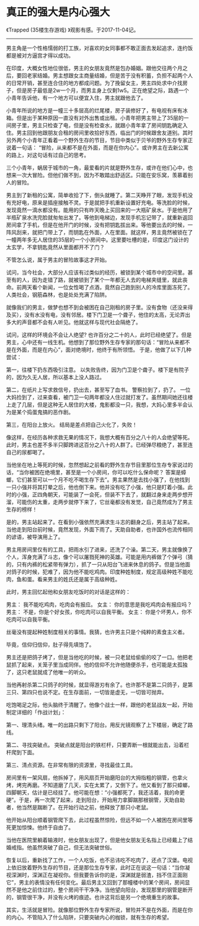 # 真正的强大是内心强大

《Trapped (35楼生存游戏) 》观影有感。于2017-11-04记。

---

男主角是一个性格懦弱的打工族，对喜欢的女同事都不敢正面去发起追求，连约饭都是被对方逼宫才得以成功。

在印度，大概女性地位很低，男主的女朋友竟然是包办婚姻。跟他交往两个月之后，要回老家结婚。男主想跟女主商量结婚，但是苦于没有积蓄，负担不起两个人的日常开销，甚至连合住的地方都成问题。为了挽留女主，男主四处求中介找房子，但是房子最低是2w一个月，而男主身上仅剩1w5。正在绝望之际，路遇一个小青年告诉他，有一个地方可以便宜入住，男主就跟他去了。

小青年所说的地方是一幢三十多层高的烂尾楼，房子装修好了，有电视有床有冰箱。但是出于某种原因一直没有对外出售或出租。小青年把男主带上了35层的一间房子里，男主只检查了电，但是没有检查水，就跟小青年拿了房间钥匙确定入住。男主回到他跟朋友合租的房间里收拾好东西，临出门的时候跟舍友道别。其时另外两个小青年正看着一个野外生存的节目，节目中类似于贝爷的野外生存专家正说着一句话： “冒险，从来都不是在外面，而是在你内心”。或许男主在去新公寓的路上，对这句话有过自己的思考。

三个小青年，蜗居于城市的一角，最爱看的片就是野外生存，或许在他们心中，也想来一次大冒险。但他们做不到，因为不敢踏出舒适区。只能在安乐窝，羡慕着别人的冒险。

男主到了新租的公寓，简单收拾了下，倒头就睡了。第二天睁开了眼，发现手机没有充好电，原来是插座接触不灵。于是就把手机重新设置好充电。等洗脸的时候，发现竟然一滴水都没有。能用的只有昨天晚上买回来的一大瓶矿泉水。于是他用了半瓶矿泉水洗完脸就匆匆出发了。等他到电梯边，发现手机忘记带了，就重新返回房间拿了手机，但是在他开门的时候，没有把钥匙拔出来。等他要出去的时候，一阵风刮来，就把门带上了，而钥匙在外面，人在里面。就这样，男主竟然被锁在了一幢两年多无人居住的35层的一个小房间中。这里要吐槽的是，印度这门设计的太玄学，不拿钥匙竟然从里面都开不了门？

不管怎么说，属于男主的冒险故事这才开始。

试问，当今社会，大部分人应该有过类似的经历，被锁到某个城市中的空间里。甚至有的人，因为走错了路，就被锁到了某个一年都无人去的电梯夹缝里，就此丧命。前两天看个新闻，一位女性喝了点酒，竟然自己跑到别人的冷库里面冻死了。人类社会，钢筋森林，也是处处充满了陷阱。

就像我们的男主，做梦也想不到会被困在自己刚租的房子里。没有食物（还没来得及买），没有水没有电，没有邻居。楼下门卫是一个聋子，他住的太高，无论弄出多大的声音都不会有人听见。他就这样与现代社会隔绝了。

试问，这样的环境会不会让人绝望? 也许百分之二十的人，此时已经绝望了。但是男主，心中还有一线生机。他想到了那位野外生存专家的那句话：“冒险从来都不是在外面，而是在内心”，面对绝境时，他终于有所领悟。 于是，他做了以下几种尝试：

第一，往楼下扔东西吸引注意。 以失败告终，因为门卫是个聋子。楼下是有院子的，因为久无人居，所以基本上没人路过。

第二，在纸片上写求救信号，扔出去，甚至写了血书。 警察捡到了，扔了。 一位大妈捡到了，过来查看，被门卫一句两年都没人住过就打发了。虽然期间她还往楼上走了几层，但是这种无人居住的大楼，鬼影都没一只，我想，大妈心里多半会认为是某个捣蛋鬼搞的恶作剧。

第三，在阳台上放火。 结局是差点把自己火化了，失败！

像这样，在经历各种求救无果的情况下，我想大概有百分之八十的人会绝望等死。此时，男主也差不多半只脚跨进这百分之八十的人群了。已经弹尽粮绝了，甚至连自己的尿都喝了。

当他坐在地上等死的时候，忽然想起之前看的野外生存节目里那位生存专家说过的话，“当你被困在绝境里，甚至是一个小房间，你可以吃什么保命呢？ 答案是蟑螂，它们甚至可以一个月不吃不喝生存下去”。男主果然是去找小强了，在他找到一只小强并将其打晕之后，他也倒下来。他并没有吃了小强，他只是盯着小强。此时的小强，正四角朝天，可能装了一会死，但装不下去了，就翻过身来走两步想开溜，可能伤的太重，走两步就停下来了，它丝毫都没有发觉，自己竟然成为了男主生存的榜样！

是的，男主站起来了。在看到小强依然充满求生斗志的翻身之后，男主站了起来。当他走到阳台前时候，竟然发现，外面下雨了。天助自助者，也许国外也流传相同的谚语，被导演用上了。

男主用房间里仅有的工具，把雨水引了进来，还洗了个澡。第二天，男主就像换了个人，浑身充满了斗志，像个可以屠戮死神的英雄。可能是用内裤做了个弹弓（猜的，只有内裤的松紧带有弹力），抓了一只从阳台飞进来休息的鸽子。但是当他面对鸽子的时候，犯难了，因为他不能吃鸡肉。印度种姓制度，规定高级种姓不能吃肉，鱼和蛋。看来男主的姓氏还是属于高级种姓。

此时，男主回忆起他和女朋友吃饭时的对话是这样的：

男主： 我不能吃鸡肉，吃肉会有报应。
女主： 你的意思是我吃鸡肉会有报应吗？
男主： 不是，你是个好女孩，你吃肉可以自我平衡。
女主： 你是个坏男人，你不吃肉可以自我平衡。

丝毫没有提起种姓制度相关的事情。我猜，也许男主只是个纯粹的素食主义者。

毕竟，信仰归信仰，肚子得先填饱了。

男主还是把鸽子烤了，但是当他吃的时候，被一只老鼠给偷偷的咬了一口。他把老鼠抓了起来，关笼子里当成同伴。他的信仰不允许他随便杀手，也可能是太孤独了，这只老鼠就成了他唯一的听众。

当他再射杀第二只鸽子的时候，就显得游刃有余了。也许那不是第二只鸽子，是第三只、第四只也说不定。在生存面前，一切皆是虚无，一切皆可抛弃。

吃饱喝足之际，他头脑终于清醒了。他像个战士一样，跟他的老鼠战友一起，开始制定详细的「作战计划」：

第一、理清头绪。唯一的出路只剩下了阳台。用反光镜观察了上下楼层，确定了路线。

第二、寻找突破点。 突破点就是阳台的铁栏杆，只要弄断一根就能出去，沿着栏杆爬到下面。

第三、清点资源。在非常有限的资源里，寻找最佳工具。

房间里有一架风扇，他拆掉了，用风扇页开始磨阳台的大拇指粗的钢管，也拿火烤，烤完再磨。不知道磨了几天，实在太累了，又倒下了。他又看到了那只蟑螂，四脚朝天，估计是已经挂了。他可能在想：“小强都死了，我还活着，我的命更硬”。于是，再一次爬了起来，走到阳台，开始用力拿脚踹那根钢管，天助自助者，他当然是踹断了。在开始行动之前，他释放了那只小老鼠。

他开始从阳台顺着钢管爬下去，此过程虽然惊险，但远不如一个人被困在房间里等死更加惊悚。他终于自由了。

当他在医院里躺着输液时，他女朋友出现了，但是他女朋友无名指上已经戴上了结婚戒指。他虽然突破了自己，但无法突破世俗。

恢复以后，重新找了工作，一个人吃饭，也不忌讳吃不吃肉了，还点了汉堡。电视上依旧放着野外生存的节目，还是那位生存专家，此时正在说这一句话：“当你凝视深渊时，深渊正在凝视你。但我要告诉你的是，深渊就是弱渣，挡不住正面刚它”，男主的表情没有任何变化。最后男主又回到了那幢楼中的某个房间，房间显然不是他之前住过的，整个房间干干净净。当他望向阳台，发现那里的钢管是断开的，钢管很干净，并没有火烤的痕迹。也许这背后是另一个绝境重生的故事。

其实，生活就是冒险。就像那位野外生存专家所说，冒险并不是在外面，而是在你的内心。不管陷入了什么陷阱，只要突破内心的枷锁，就有生存的希望。













